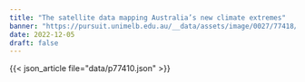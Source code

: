 ```yaml
---
title: "The satellite data mapping Australia’s new climate extremes"
banner: "https://pursuit.unimelb.edu.au/__data/assets/image/0027/77418/94ef21ef407c1eb068b20533ea4e391e09d56161.jpg"
date: 2022-12-05
draft: false
---
```


{{< json_article file="data/p77410.json" >}}